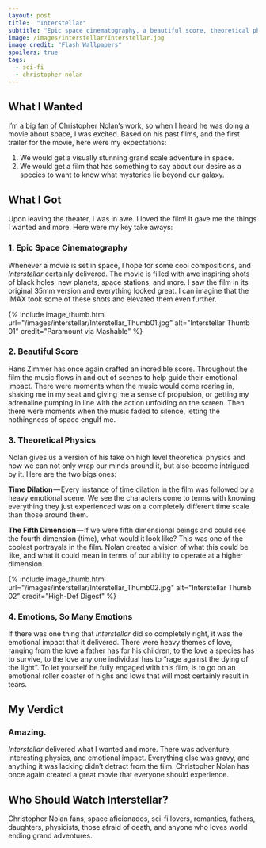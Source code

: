 ```yaml
---
layout: post
title:  "Interstellar"
subtitle: "Epic space cinematography, a beautiful score, theoretical physics, and emotions, so many emotions."
image: /images/interstellar/Interstellar.jpg
image_credit: "Flash Wallpapers"
spoilers: true
tags:
  - sci-fi
  - christopher-nolan
---
```

## What I Wanted

I’m a big fan of Christopher Nolan’s work, so when I heard he was doing a movie about space, I was excited. Based on his past films, and the first trailer for the movie, here were my expectations:

1. We would get a visually stunning grand scale adventure in space.
1. We would get a film that has something to say about our desire as a species to want to know what mysteries lie beyond our galaxy.

## What I Got

Upon leaving the theater, I was in awe. I loved the film! It gave me the things I wanted and more. Here were my key take aways:

### 1. Epic Space Cinematography

Whenever a movie is set in space, I hope for some cool compositions, and *Interstellar* certainly delivered. The movie is filled with awe inspiring shots of black holes, new planets, space stations, and more. I saw the film in its original 35mm version and everything looked great. I can imagine that the IMAX took some of these shots and elevated them even further.

{% include image_thumb.html url="/images/interstellar/Interstellar_Thumb01.jpg" alt="Interstellar Thumb 01" credit="Paramount via Mashable" %}

### 2. Beautiful Score

Hans Zimmer has once again crafted an incredible score. Throughout the film the music flows in and out of scenes to help guide their emotional impact. There were moments when the music would come roaring in, shaking me in my seat and giving me a sense of propulsion, or getting my adrenaline pumping in line with the action unfolding on the screen. Then there were moments when the music faded to silence, letting the nothingness of space engulf me.

### 3. Theoretical Physics

Nolan gives us a version of his take on high level theoretical physics and how we can not only wrap our minds around it, but also become intrigued by it. Here are the two bigs ones:

**Time Dilation** — Every instance of time dilation in the film was followed by a heavy emotional scene. We see the characters come to terms with knowing everything they just experienced was on a completely different time scale than those around them.

**The Fifth Dimension** — If we were fifth dimensional beings and could see the fourth dimension (time), what would it look like? This was one of the coolest portrayals in the film. Nolan created a vision of what this could be like, and what it could mean in terms of our ability to operate at a higher dimension.

{% include image_thumb.html url="/images/interstellar/Interstellar_Thumb02.jpg" alt="Interstellar Thumb 02" credit="High-Def Digest" %}

### 4. Emotions, So Many Emotions

If there was one thing that *Interstellar* did so completely right, it was the emotional impact that it delivered. There were heavy themes of love, ranging from the love a father has for his children, to the love a species has to survive, to the love any one individual has to “rage against the dying of the light”. To let yourself be fully engaged with this film, is to go on an emotional roller coaster of highs and lows that will most certainly result in tears.

## My Verdict

### Amazing.

*Interstellar* delivered what I wanted and more. There was adventure, interesting physics, and emotional impact. Everything else was gravy, and anything it was lacking didn’t detract from the film. Christopher Nolan has once again created a great movie that everyone should experience.

## Who Should Watch Interstellar?

Christopher Nolan fans, space aficionados, sci-fi lovers, romantics, fathers, daughters, physicists, those afraid of death, and anyone who loves world ending grand adventures.
